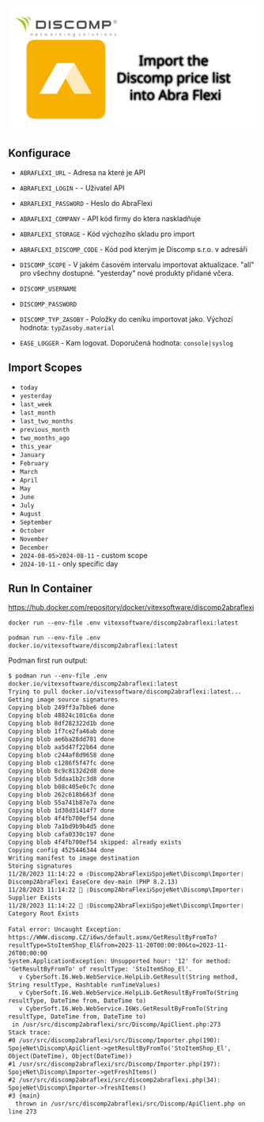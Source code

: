 
![discomp2abraflexi](social-preview.svg?raw=true)

Konfigurace
-----------

* `ABRAFLEXI_URL` - Adresa na které je API
* `ABRAFLEXI_LOGIN` - - Uživatel API
* `ABRAFLEXI_PASSWORD` - Heslo do AbraFlexi
* `ABRAFLEXI_COMPANY` - API kód firmy do ktera naskladňuje
* `ABRAFLEXI_STORAGE` - Kód výchozího skladu pro import
* `ABRAFLEXI_DISCOMP_CODE` - Kód pod kterým je Discomp s.r.o. v adresáři

* `DISCOMP_SCOPE` - V jakém časovém intervalu importovat aktualizace. "all" pro všechny dostupné. "yesterday" nové produkty přidané včera.

* `DISCOMP_USERNAME`
* `DISCOMP_PASSWORD`

* `DISCOMP_TYP_ZASOBY` - Položky do ceníku importovat jako. Výchozí hodnota: `typZasoby.material`
* `EASE_LOGGER` - Kam logovat. Doporučená hodnota: `console|syslog`

Import Scopes
-------------

* `today`
* `yesterday`
* `last_week`
* `last_month`
* `last_two_months`
* `previous_month`
* `two_months_ago`
* `this_year`
* `January`  
* `February`
* `March`
* `April`
* `May`
* `June`
* `July`
* `August`
* `September`
* `October`
* `November`
* `December`
* `2024-08-05>2024-08-11` - custom scope
* `2024-10-11` - only specific day

Run In Container
----------------

<https://hub.docker.com/repository/docker/vitexsoftware/discomp2abraflexi>

```shell
docker run --env-file .env vitexsoftware/discomp2abraflexi:latest
```

```shell
podman run --env-file .env docker.io/vitexsoftware/discomp2abraflexi:latest
```

Podman first run output:

```shell
$ podman run --env-file .env docker.io/vitexsoftware/discomp2abraflexi:latest
Trying to pull docker.io/vitexsoftware/discomp2abraflexi:latest...
Getting image source signatures
Copying blob 249ff3a7bbe6 done  
Copying blob 48824c101c6a done  
Copying blob 8df282322d1b done  
Copying blob 1f7ce2fa46ab done  
Copying blob ae6ba28dd781 done  
Copying blob aa5d47f22b64 done  
Copying blob c244af8d9658 done  
Copying blob c1286f5f47fc done  
Copying blob 8c9c8132d2d8 done  
Copying blob 5ddaa1b2c3d8 done  
Copying blob b08c405e0c7c done  
Copying blob 262c618b663f done  
Copying blob 55a741b87e7a done  
Copying blob 1d30d31414f7 done  
Copying blob 4f4fb700ef54 done  
Copying blob 7a1bd9b9b4d5 done  
Copying blob cafa0330c197 done  
Copying blob 4f4fb700ef54 skipped: already exists  
Copying config 4525446344 done  
Writing manifest to image destination
Storing signatures
11/28/2023 11:14:22 ⚙ ❲Discomp2AbraFlexi⦒SpojeNet\Discomp\Importer❳ Discomp2AbraFlexi EaseCore dev-main (PHP 8.2.13)
11/28/2023 11:14:22 🌼 ❲Discomp2AbraFlexi⦒SpojeNet\Discomp\Importer❳ Supplier Exists
11/28/2023 11:14:22 🌼 ❲Discomp2AbraFlexi⦒SpojeNet\Discomp\Importer❳ Category Root Exists

Fatal error: Uncaught Exception: https://WWW.discomp.CZ/i6ws/default.asmx/GetResultByFromTo?resultType=StoItemShop_El&from=2023-11-20T00:00:00&to=2023-11-26T00:00:00
System.ApplicationException: Unsupported hour: '12' for method: 'GetResultByFromTo' of resultType: 'StoItemShop_El'.
   v CyberSoft.I6.Web.WebService.HelpLib.GetResult(String method, String resultType, Hashtable runTimeValues)
   v CyberSoft.I6.Web.WebService.HelpLib.GetResultByFromTo(String resultType, DateTime from, DateTime to)
   v CyberSoft.I6.Web.WebService.I6Ws.GetResultByFromTo(String resultType, DateTime from, DateTime to)
 in /usr/src/discomp2abraflexi/src/Discomp/ApiClient.php:273
Stack trace:
#0 /usr/src/discomp2abraflexi/src/Discomp/Importer.php(190): SpojeNet\Discomp\ApiClient->getResultByFromTo('StoItemShop_El', Object(DateTime), Object(DateTime))
#1 /usr/src/discomp2abraflexi/src/Discomp/Importer.php(197): SpojeNet\Discomp\Importer->getFreshItems()
#2 /usr/src/discomp2abraflexi/src/discomp2abraflexi.php(34): SpojeNet\Discomp\Importer->freshItems()
#3 {main}
  thrown in /usr/src/discomp2abraflexi/src/Discomp/ApiClient.php on line 273
```
